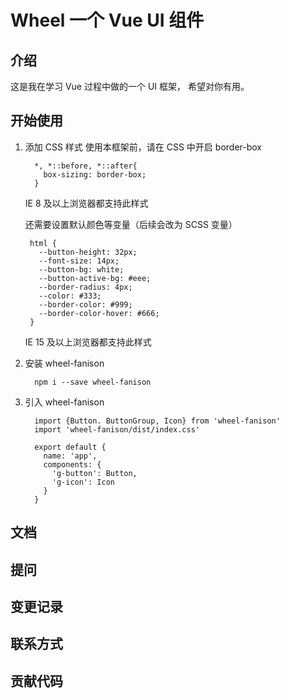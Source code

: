 # Wheel  一个 Vue UI 组件

## 介绍
这是我在学习 Vue 过程中做的一个 UI 框架， 希望对你有用。
## 开始使用

 1. 添加 CSS 样式
    使用本框架前，请在 CSS 中开启 border-box
    ```
      *, *::before, *::after{
        box-sizing: border-box;
      }
    ```
    IE 8 及以上浏览器都支持此样式
    
    还需要设置默认颜色等变量（后续会改为 SCSS 变量）
    ``` 
     html {
       --button-height: 32px;
       --font-size: 14px;
       --button-bg: white;
       --button-active-bg: #eee;
       --border-radius: 4px;
       --color: #333;
       --border-color: #999;
       --border-color-hover: #666;
     }
    ```
    IE 15 及以上浏览器都支持此样式
 
 2. 安装 wheel-fanison
    ```
      npm i --save wheel-fanison
    ```
    
 3. 引入 wheel-fanison
    ```
      import {Button. ButtonGroup, Icon} from 'wheel-fanison'
      import 'wheel-fanison/dist/index.css'
    
      export default {
        name: 'app',
        components: {
          'g-button': Button,
          'g-icon': Icon
        }
      }
    ```
## 文档

## 提问

## 变更记录

## 联系方式

## 贡献代码